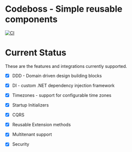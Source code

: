 # Codeboss - Simple reusable components

[![CI](https://github.com/codeboss-co/Codeboss/actions/workflows/main.yml/badge.svg?branch=master)](https://github.com/codeboss-co/Codeboss/actions/workflows/main.yml)

# Current Status

These are the features and integrations currently supported.

* [x] DDD - Domain driven design building blocks
* [x] DI - custom .NET dependency injection framework
* [x] Timezones - support for configurable time zones
* [x] Startup Initializers
* [x] CQRS 
* [x] Reusable Extension methods 
* [x] Multitenant support
* [x] Security

